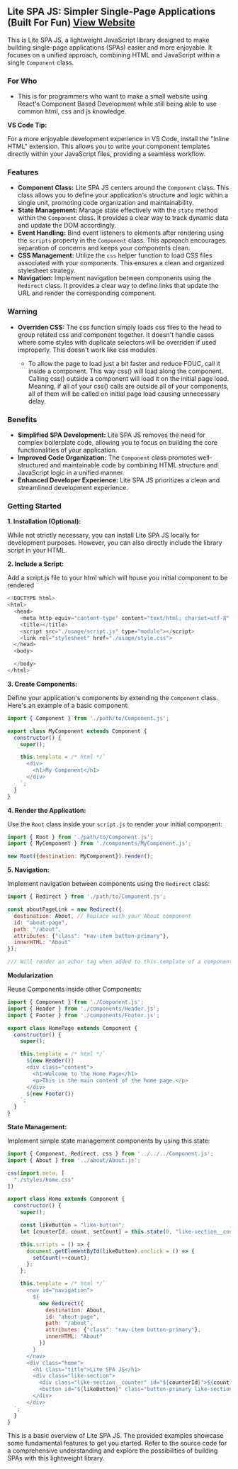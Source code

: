## Lite SPA JS: Simpler Single-Page Applications (Built For Fun) [View Website](https://lite-spa-js.vercel.app/)

This is Lite SPA JS, a lightweight JavaScript library designed to make building single-page applications (SPAs) easier and more enjoyable. It focuses on a unified approach, combining HTML and JavaScript within a single `Component` class.

### For Who
- This is for programmers who want to make a small website using React's Component Based Development while still being able to use common html, css and js knowledge. 

**VS Code Tip:**

For a more enjoyable development experience in VS Code, install the "Inline HTML" extension. This allows you to write your component templates directly within your JavaScript files, providing a seamless workflow.

### Features

* **Component Class:** Lite SPA JS centers around the `Component` class. This class allows you to define your application's structure and logic within a single unit, promoting code organization and maintainability.
* **State Management:** Manage state effectively with the `state` method within the `Component` class. It provides a clear way to track dynamic data and update the DOM accordingly.
* **Event Handling:** Bind event listeners to elements after rendering using the `scripts` property in the `Component` class. This approach encourages separation of concerns and keeps your components clean.
* **CSS Management:** Utilize the `css` helper function to load CSS files associated with your components. This ensures a clean and organized stylesheet strategy.
* **Navigation:** Implement navigation between components using the `Redirect` class. It provides a clear way to define links that update the URL and render the corresponding component.

### Warning

* **Overriden CSS:** The css function simply loads css files to the head to group related css and component together. It doesn't handle cases where some styles with duplicate selectors will be overriden if used improperly. This doesn't work like css modules.

  - To allow the page to load just a bit faster and reduce FOUC, call it inside a component. This way css() will load along the component. Calling css() outside a component will load it on the initial page load. Meaning, if all of your css() calls are outside all of your components, all of them will be called on initial page load causing unnecessary delay.
    
### Benefits

* **Simplified SPA Development:** Lite SPA JS removes the need for complex boilerplate code, allowing you to focus on building the core functionalities of your application.
* **Improved Code Organization:** The `Component` class promotes well-structured and maintainable code by combining HTML structure and JavaScript logic in a unified manner.
* **Enhanced Developer Experience:** Lite SPA JS prioritizes a clean and streamlined development experience.

### Getting Started

**1. Installation (Optional):**

While not strictly necessary, you can install Lite SPA JS locally for development purposes. However, you can also directly include the library script in your HTML.

**2. Include a Script:**

Add a script.js file to your html which will house you initial component to be rendered

```javascript
<!DOCTYPE html>
<html>
  <head>
    <meta http-equiv="content-type" content="text/html; charset=utf-8" />
    <title></title>
    <script src="./usage/script.js" type="module"></script>
    <link rel="stylesheet" href="./usage/style.css">
  </head>
  <body>

  </body>
</html>
```

**3. Create Components:**

Define your application's components by extending the `Component` class. Here's an example of a basic component:

```javascript
import { Component } from './path/to/Component.js';

export class MyComponent extends Component {
  constructor() {
    super();

    this.template = /* html */`
      <div>
        <h1>My Component</h1>
      </div>
    `;
  }
}
```

**4. Render the Application:**

Use the `Root` class inside your `script.js` to render your initial component:

```javascript
import { Root } from './path/to/Component.js';
import { MyComponent } from './components/MyComponent.js';

new Root({destination: MyComponent}).render();
```

**5. Navigation:**

Implement navigation between components using the `Redirect` class:

```javascript
import { Redirect } from './path/to/Component.js';

const aboutPageLink = new Redirect({
  destination: About, // Replace with your About component
  id: "about-page",
  path: "/about",
  attributes: {"class": "nav-item button-primary"},
  innerHTML: "About"
});

/// Will render an achor tag when added to this.template of a component.
```

**Modularization**

Reuse Components inside other Components:

```javascript
import { Component } from './Component.js';
import { Header } from './components/Header.js';
import { Footer } from './components/Footer.js';

export class HomePage extends Component {
  constructor() {
    super();

    this.template = /* html */`
      ${new Header()}
      <div class="content">
        <h1>Welcome to the Home Page</h1>
        <p>This is the main content of the home page.</p>
      </div>
      ${new Footer()}
    `;
  }
}
```

**State Management:**

Implement simple state management components by using this.state:

```javascript
import { Component, Redirect, css } from '../../../Component.js';
import { About } from '../about/About.js';

css(import.meta, [
  "./styles/home.css"
])

export class Home extends Component {
  constructor() {
    super();

    const likeButton = "like-button";
    let [counterId, count, setCount] = this.state(0, "like-section__counter");

    this.scripts = () => {
      document.getElementById(likeButton).onclick = () => {
        setCount(++count);
      };
    };

    this.template = /* html */`
      <nav id="navigation">
        ${
          new Redirect({
            destination: About,
            id: "about-page",
            path: "/about",
            attributes: {"class": "nav-item button-primary"},
            innerHTML: "About"
          })
        }
      </nav>
      <div class="home">
        <h1 class="title">Lite SPA JS</h1>
        <div class="like-section">
          <div class="like-section__counter" id="${counterId}">${count}</div>
          <button id="${likeButton}" class="button-primary like-section__button">Like</button>
        </div>
      </div>
  `;
  }
}
```

This is a basic overview of Lite SPA JS. The provided examples showcase some fundamental features to get you started. Refer to the source code for a comprehensive understanding and explore the possibilities of building SPAs with this lightweight library.
